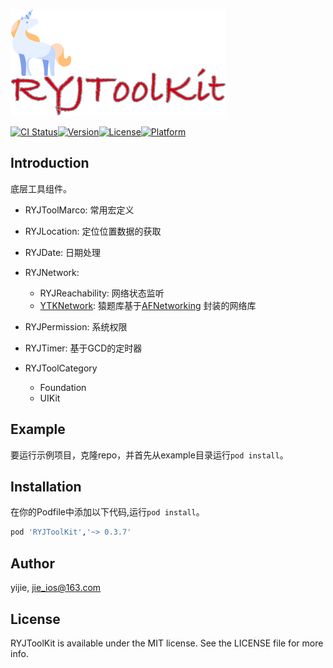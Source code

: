 ![icon_titile](https://github.com/developRen/RYJToolKit/blob/main/icon_titile.png?raw=true)



[![CI Status](https://img.shields.io/travis/developRen/RYJToolKit.svg?style=flat)](https://travis-ci.org/developRen/RYJToolKit)[![Version](https://img.shields.io/cocoapods/v/RYJToolKit.svg?style=flat)](https://cocoapods.org/pods/RYJToolKit)[![License](https://img.shields.io/cocoapods/l/RYJToolKit.svg?style=flat)](https://cocoapods.org/pods/RYJToolKit)[![Platform](https://img.shields.io/cocoapods/p/RYJToolKit.svg?style=flat)](https://cocoapods.org/pods/RYJToolKit)



## Introduction

底层工具组件。

- RYJToolMarco: 常用宏定义

- RYJLocation: 定位位置数据的获取

- RYJDate: 日期处理

- RYJNetwork: 

  - RYJReachability: 网络状态监听
  - [YTKNetwork](https://github.com/yuantiku/YTKNetwork): 猿题库基于[AFNetworking](https://github.com/AFNetworking/AFNetworking) 封装的网络库

- RYJPermission: 系统权限

- RYJTimer: 基于GCD的定时器

- RYJToolCategory

  - Foundation
  - UIKit
  
  

## Example

要运行示例项目，克隆repo，并首先从example目录运行`pod install`。



## Installation

在你的Podfile中添加以下代码,运行`pod install`。

```ruby
pod 'RYJToolKit','~> 0.3.7'
```



## Author

yijie, jie_ios@163.com



## License

RYJToolKit is available under the MIT license. See the LICENSE file for more info.
